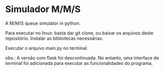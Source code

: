 # Simulador M/M/S
A M/M/S queue simulator in python.

Para executar no linux:
basta dar git clone, ou baixar os arquivos deste repositório.
Instalar as bibliotecas necessárias.

Executar o arquivo main.py no terminal.

obs.: A versão com flask foi descontinuada. No entanto, uma interface de terminal foi adicionada para executar as funcionalidades do programa.
